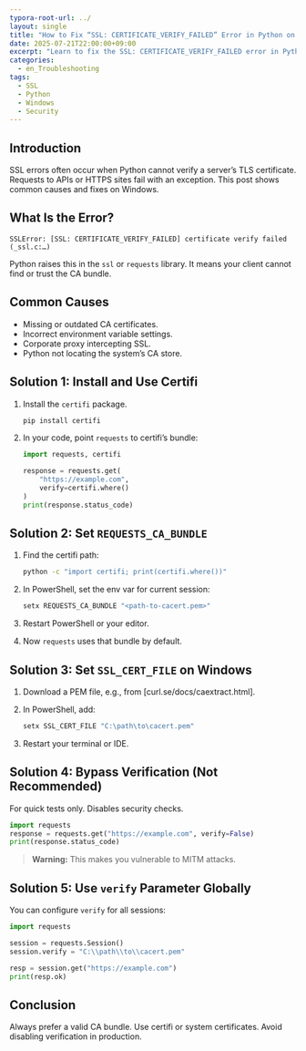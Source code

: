 ```yaml
---
typora-root-url: ../
layout: single
title: "How to Fix “SSL: CERTIFICATE_VERIFY_FAILED” Error in Python on Windows"
date: 2025-07-21T22:00:00+09:00
excerpt: "Learn to fix the SSL: CERTIFICATE_VERIFY_FAILED error in Python on Windows by installing certifi, setting REQUESTS_CA_BUNDLE or SSL_CERT_FILE, and using a proper CA bundle."
categories:
  - en_Troubleshooting
tags:
  - SSL
  - Python
  - Windows
  - Security
---
```


## Introduction

SSL errors often occur when Python cannot verify a server’s TLS certificate.
Requests to APIs or HTTPS sites fail with an exception.
This post shows common causes and fixes on Windows.

## What Is the Error?

```
SSLError: [SSL: CERTIFICATE_VERIFY_FAILED] certificate verify failed (_ssl.c:…)
```

Python raises this in the `ssl` or `requests` library.
It means your client cannot find or trust the CA bundle.

## Common Causes

* Missing or outdated CA certificates.
* Incorrect environment variable settings.
* Corporate proxy intercepting SSL.
* Python not locating the system’s CA store.

## Solution 1: Install and Use Certifi

1. Install the `certifi` package.

   ```bash
   pip install certifi
   ```
2. In your code, point `requests` to certifi’s bundle:

   ```python
   import requests, certifi

   response = requests.get(
       "https://example.com",
       verify=certifi.where()
   )
   print(response.status_code)
   ```

## Solution 2: Set `REQUESTS_CA_BUNDLE`

1. Find the certifi path:

   ```bash
   python -c "import certifi; print(certifi.where())"
   ```
2. In PowerShell, set the env var for current session:

   ```powershell
   setx REQUESTS_CA_BUNDLE "<path-to-cacert.pem>"
   ```
3. Restart PowerShell or your editor.
4. Now `requests` uses that bundle by default.

## Solution 3: Set `SSL_CERT_FILE` on Windows

1. Download a PEM file, e.g., from \[curl.se/docs/caextract.html].
2. In PowerShell, add:

   ```powershell
   setx SSL_CERT_FILE "C:\path\to\cacert.pem"
   ```
3. Restart your terminal or IDE.

## Solution 4: Bypass Verification (Not Recommended)

For quick tests only. Disables security checks.

```python
import requests
response = requests.get("https://example.com", verify=False)
print(response.status_code)
```

> **Warning:** This makes you vulnerable to MITM attacks.

## Solution 5: Use `verify` Parameter Globally

You can configure `verify` for all sessions:

```python
import requests

session = requests.Session()
session.verify = "C:\\path\\to\\cacert.pem"

resp = session.get("https://example.com")
print(resp.ok)
```

## Conclusion

Always prefer a valid CA bundle.
Use certifi or system certificates.
Avoid disabling verification in production.

